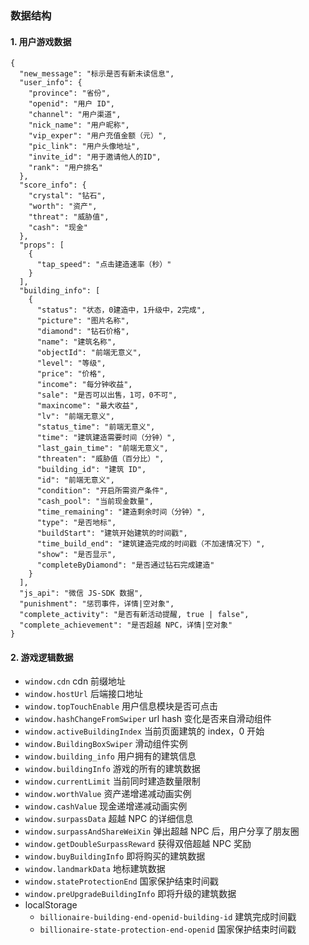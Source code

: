 ### 数据结构

#### 1. 用户游戏数据

```
{
  "new_message": "标示是否有新未读信息",
  "user_info": {
    "province": "省份",
    "openid": "用户 ID",
    "channel": "用户渠道",
    "nick_name": "用户昵称",
    "vip_exper": "用户充值金额（元）",
    "pic_link": "用户头像地址",
    "invite_id": "用于邀请他人的ID",
    "rank": "用户排名"
  },
  "score_info": {
    "crystal": "钻石",
    "worth": "资产",
    "threat": "威胁值",
    "cash": "现金"
  },
  "props": [
    {
      "tap_speed": "点击建造速率（秒）"
    }
  ],
  "building_info": [
    {
      "status": "状态，0建造中，1升级中，2完成",
      "picture": "图片名称",
      "diamond": "钻石价格",
      "name": "建筑名称",
      "objectId": "前端无意义",
      "level": "等级",
      "price": "价格",
      "income": "每分钟收益",
      "sale": "是否可以出售，1可，0不可",
      "maxincome": "最大收益",
      "lv": "前端无意义",
      "status_time": "前端无意义",
      "time": "建筑建造需要时间（分钟）",
      "last_gain_time": "前端无意义",
      "threaten": "威胁值（百分比）",
      "building_id": "建筑 ID",
      "id": "前端无意义",
      "condition": "开启所需资产条件",
      "cash_pool": "当前现金数量",
      "time_remaining": "建造剩余时间（分钟）",
      "type": "是否地标",
      "buildStart": "建筑开始建筑的时间戳",
      "time_build_end": "建筑建造完成的时间戳（不加速情况下）",
      "show": "是否显示",
      "completeByDiamond": "是否通过钻石完成建造"
    }
  ],
  "js_api": "微信 JS-SDK 数据",
  "punishment": "惩罚事件，详情|空对象",
  "complete_activity": "是否有新活动提醒, true | false",
  "complete_achievement": "是否超越 NPC，详情|空对象"
}
```

#### 2. 游戏逻辑数据
- ```window.cdn``` cdn 前缀地址
- ```window.hostUrl``` 后端接口地址
- ```window.topTouchEnable``` 用户信息模块是否可点击
- ```window.hashChangeFromSwiper``` url hash 变化是否来自滑动组件
- ```window.activeBuildingIndex``` 当前页面建筑的 index，0 开始
- ```window.BuildingBoxSwiper``` 滑动组件实例
- ```window.building_info``` 用户拥有的建筑信息
- ```window.buildingInfo``` 游戏的所有的建筑数据
- ```window.currentLimit``` 当前同时建造数量限制
- ```window.worthValue``` 资产递增递减动画实例
- ```window.cashValue``` 现金递增递减动画实例
- ```window.surpassData``` 超越 NPC 的详细信息
- ```window.surpassAndShareWeiXin``` 弹出超越 NPC 后，用户分享了朋友圈
- ```window.getDoubleSurpassReward``` 获得双倍超越 NPC 奖励
- ```window.buyBuildingInfo``` 即将购买的建筑数据
- ```window.landmarkData``` 地标建筑数据
- ```window.stateProtectionEnd``` 国家保护结束时间戳
- ```window.preUpgradeBuildingInfo``` 即将升级的建筑数据
- localStorage
  - ```billionaire-building-end-openid-building-id``` 建筑完成时间戳
  - ```billionaire-state-protection-end-openid``` 国家保护结束时间戳
